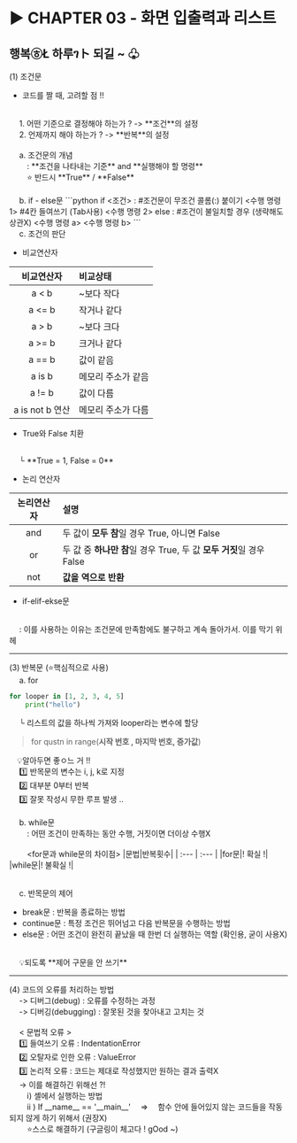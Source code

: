 # ▶ CHAPTER 03 - 화면 입출력과 리스트
## 행복㉭Ł 하루ገト 되길 ~ ♧
(1) 조건문
- 코드를 짤 때, 고려할 점 !!
<br>
&emsp; 1. 어떤 기준으로 결정해야 하는가 ? -> **조건**의 설정
<br>
&emsp; 2. 언제까지 해야 하는가 ? -> **반복**의 설정
<br>
<br>
&emsp; a. 조건문의 개념
<br>
&emsp;&emsp; : **조건을 나타내는 기준** and **실행해야 할 명령**
<br>
&emsp;&emsp; ⭐ 반드시 **True** / **False**
<br>
<br>
&emsp; b. if - else문
```python
if <조건> :        #조건문이 무조건 콜롬(:) 붙이기
    <수행 명령 1>  #4칸 들여쓰기 (Tab사용)
    <수행 명령 2>
else :             #조건이 불일치할 경우 (생략해도 상관X)
    <수행 명령 a>
    <수행 명령 b>
```

<br>
&emsp; c. 조건의 판단

- 비교연산자

|비교연산자|비교상태|
| :---: | :--- |
|a < b|~보다 작다|
|a <= b|작거나 같다|
|a > b|~보다 크다|
|a >= b|크거나 같다|
|a == b|값이 같음|
|a is b|메모리 주소가 같음|
|a != b|값이 다름|
|a is not b 연산|메모리 주소가 다름|

- True와 False 치환
<br>
&emsp; └ **True = 1, False = 0**

- 논리 연산자

|논리연산자|설명|
| :---: | :--- |
|and|두 값이 **모두 참**일 경우 True, 아니면 False|
|or|두 값 중 **하나만 참**일 경우 True, 두 값 **모두 거짓**일 경우 False|
|not|**값을 역으로 반환**|

- if-elif-ekse문
<br>
&emsp; : 이를 사용하는 이유는 조건문에 만족함에도 불구하고 계속 돌아가서. 이를 막기 위헤
<hr>
(3) 반복문 (⭐핵심적으로 사용)
<br>
&emsp; a. for 

```python
for looper in [1, 2, 3, 4, 5]
    print("hello")
```
&emsp; └ 리스트의 값을 하나씩 가져와 looper라는 변수에 할당
> for qustn in range(**시작 번호 , 마지막 번호, 증가값**)

&emsp;💡알아두면 좋ㅇ느 거 !!
<br>
&emsp; 1️⃣ 반목문의 변수는 i, j, k로 지정
<br>
&emsp; 2️⃣ 대부분 0부터 반복
<br>
&emsp; 3️⃣ 잘못 작성시 무한 루프 발생 ..
<br>
<br>
&emsp; b. while문
<br>
&emsp;&emsp; : 어떤 조건이 만족하는 동안 수행, 거짓이면 더이상 수행X
<br>
<br>
&emsp;&emsp; <for문과 while문의 차이점>
|문법|반복횟수|
| :--- | :--- |
|for문|! 확실 !|
|while문|! 불확실 !|

<br>
&emsp; c. 반목문의 제어

- break문 : 반복을 종료하는 방법
- continue문 : 특정 조건은 뛰어넘고 다음 반복문을 수행하는 방법
- else문 : 어떤 조건이 완전히 끝났을 때 한번 더 실행하는 역할 (확인용, 굳이 사용X)
<br>
&emsp; 💡되도록 **제어 구문을 안 쓰기**
<hr>
(4) 코드의 오류를 처리하는 방법
<br>
&emsp; -> 디버그(debug) : 오류를 수정하는 과정
<br>
&emsp; -> 디버깅(debugging) : 잘못된 것을 찾아내고 고치는 것
<br>
<br>
&emsp; < 문법적 오류 >
<br>
&emsp; 1️⃣ 들여쓰기 오류 : IndentationError 
<br>
&emsp; 2️⃣ 오탈자로 인한 오류 : ValueError
<br>
&emsp; 3️⃣ 논리적 오류 : 코드는 제대로 작성했지만 원하는 결과 출력X
<br>
&emsp; -> 이를 해결하긴 위해선 ?!
<br>
&emsp;&emsp; ⅰ) 셸에서 실행하는 방법
<br>
&emsp;&emsp; ⅱ ) If __name__ == '__main__' &emsp;=>&emsp; 함수 안에 들어있지 않는 코드들을 작동되지 않게 하기 위해서 (권장X)
<br>
&emsp;&emsp; ⭐스스로 해결하기 (구글링이 체고다 ! gOod ~) 